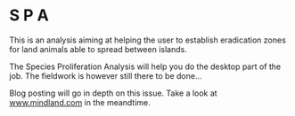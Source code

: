 S  P  A
=======

This is an analysis aiming at helping the user to establish eradication zones for land animals able to spread between islands.

The Species Proliferation Analysis will help you do the desktop part of the job. The fieldwork is however still there to be done...

Blog posting will go in depth on this issue. Take a look at www.mindland.com in the meandtime.

